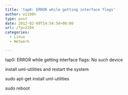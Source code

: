 ```yaml
---
title: 'tap0: ERROR while getting interface flags'
author: w1100n
type: post
date: 2012-02-09T14:54:58+00:00
url: /?p=2284
categories:
  - Linux
  - Network

---
```

tap0: ERROR while getting interface flags: No such device

install uml-utilities and restart the system

sudo apt-get install uml-utilities

sudo reboot